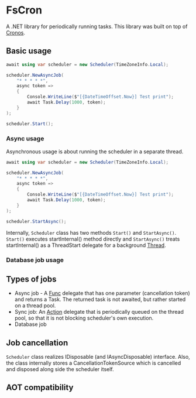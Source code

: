 # FsCron
A .NET library for periodically running tasks. This library was built on top of [Cronos](https://github.com/HangfireIO/Cronos).

## Basic usage
```csharp
await using var scheduler = new Scheduler(TimeZoneInfo.Local);

scheduler.NewAsyncJob(
    "* * * * *",
    async token =>
    {
        Console.WriteLine($"[{DateTimeOffset.Now}] Test print");
        await Task.Delay(1000, token);
    }
);

scheduler.Start();
```

### Async usage
Asynchronous usage is about running the scheduler in a separate thread.

```csharp
await using var scheduler = new Scheduler(TimeZoneInfo.Local);

scheduler.NewAsyncJob(
    "* * * * *",
    async token =>
    {
        Console.WriteLine($"[{DateTimeOffset.Now}] Test print");
        await Task.Delay(1000, token);
    }
);

scheduler.StartAsync();
```
Internally, `Scheduler` class has two methods `Start()` and `StartAsync()`. `Start()` executes startInternal() method directly and `StartAsync()` treats startInternal() as a ThreadStart delegate for a background [Thread](https://learn.microsoft.com/en-us/dotnet/api/system.threading.thread?view=net-9.0 "Link to Thread class documentation").

### Database job usage

## Types of jobs
- Async job - A [Func](https://learn.microsoft.com/en-us/dotnet/api/system.func-2?view=net-9.0) delegate that has one parameter (cancellation token) and returns a Task. The returned task is not awaited, but rather started on a thread pool.
- Sync job: An [Action](https://learn.microsoft.com/en-us/dotnet/api/system.action?view=net-9.0 "Link to Action delegate documentation") delegate that is periodically queued on the thread pool, so that it is not blocking scheduler's own execution.
- Database job

## Job cancellation
`Scheduler` class realizes IDisposable (and IAsyncDisposable) interface. Also, the class internally stores a CancellationTokenSource which is cancelled and disposed along side the scheduler itself.

## AOT compatibility

